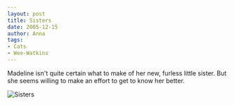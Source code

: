 ```yaml
---
layout: post
title: Sisters
date: 2005-12-15
author: Anna
tags:
- Cats
- Wee-Watkins
---
```


Madeline isn't quite certain what to make of her new, furless little sister. But she seems willing to make an effort to get to know her better.

<div class="figure"><img class="photo" src="http://static.flickr.com/34/73850321_99d0074ac6.jpg" alt="Sisters" border="0">
</div>